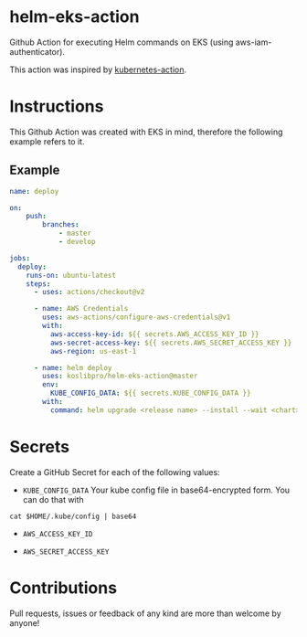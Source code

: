 # helm-eks-action
Github Action for  executing Helm commands on EKS (using aws-iam-authenticator).

This action was inspired by [kubernetes-action](https://github.com/Jberlinsky/kubernetes-action).

# Instructions

This Github Action was created with EKS in mind, therefore the following example refers to it.

## Example

```yaml
name: deploy

on:
    push:
        branches:
            - master
            - develop

jobs:
  deploy:
    runs-on: ubuntu-latest
    steps:
      - uses: actions/checkout@v2

      - name: AWS Credentials
        uses: aws-actions/configure-aws-credentials@v1
        with:
          aws-access-key-id: ${{ secrets.AWS_ACCESS_KEY_ID }}
          aws-secret-access-key: ${{ secrets.AWS_SECRET_ACCESS_KEY }}
          aws-region: us-east-1

      - name: helm deploy
        uses: koslibpro/helm-eks-action@master
        env:
          KUBE_CONFIG_DATA: ${{ secrets.KUBE_CONFIG_DATA }}
        with:
          command: helm upgrade <release name> --install --wait <chart> -f <path to values.yaml>
```

# Secrets

Create a GitHub Secret for each of the following values:

* `KUBE_CONFIG_DATA`
Your kube config file in base64-encrypted form. You can do that with

```
cat $HOME/.kube/config | base64
```

* `AWS_ACCESS_KEY_ID`

* `AWS_SECRET_ACCESS_KEY`

# Contributions

Pull requests, issues or feedback of any kind are more than welcome by anyone!